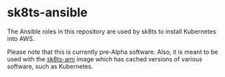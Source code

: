 # sk8ts-ansible

The Ansible roles in this repository are used by sk8ts to install Kubernetes into AWS.

Please note that this is currently pre-Alpha software. Also, it is meant to be used with the [sk8ts-ami](https://github.com/sk8ts/sk8ts-ami) image which has cached versions of various software, such as Kubernetes.
